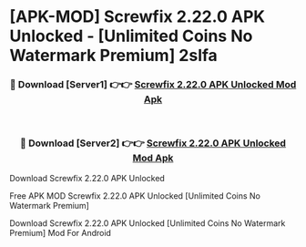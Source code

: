 # [APK-MOD] Screwfix 2.22.0 APK Unlocked - [Unlimited Coins No Watermark Premium] 2slfa



<div align="center">
<h3>🔴 Download [Server1] 👉👉 <a href="https://momento.my/?title=Screwfix_2.22.0_APK_Unlocked">Screwfix 2.22.0 APK Unlocked Mod Apk</a></h3><br>

<h3>🔴 Download [Server2] 👉👉 <a href="https://momento.my/?title=Screwfix_2.22.0_APK_Unlocked">Screwfix 2.22.0 APK Unlocked Mod Apk</a></h3>
</div>



Download Screwfix 2.22.0 APK Unlocked 

Free APK MOD Screwfix 2.22.0 APK Unlocked [Unlimited Coins No Watermark Premium]

Download Screwfix 2.22.0 APK Unlocked [Unlimited Coins No Watermark Premium] Mod For Android
